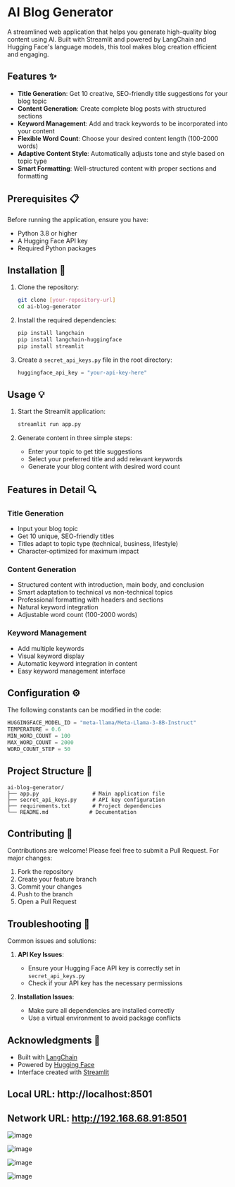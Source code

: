 # AI Blog Generator

A streamlined web application that helps you generate high-quality blog content using AI. Built with Streamlit and powered by LangChain and Hugging Face's language models, this tool makes blog creation efficient and engaging.

## Features ✨

- **Title Generation**: Get 10 creative, SEO-friendly title suggestions for your blog topic 
- **Content Generation**: Create complete blog posts with structured sections
- **Keyword Management**: Add and track keywords to be incorporated into your content
- **Flexible Word Count**: Choose your desired content length (100-2000 words)
- **Adaptive Content Style**: Automatically adjusts tone and style based on topic type
- **Smart Formatting**: Well-structured content with proper sections and formatting

## Prerequisites 📋

Before running the application, ensure you have:

- Python 3.8 or higher
- A Hugging Face API key
- Required Python packages

## Installation 🚀

1. Clone the repository:
   ```bash
   git clone [your-repository-url]
   cd ai-blog-generator
   ```

2. Install the required dependencies:
   ```bash
   pip install langchain
   pip install langchain-huggingface
   pip install streamlit
   ```

3. Create a `secret_api_keys.py` file in the root directory:
   ```python
   huggingface_api_key = "your-api-key-here"
   ```

## Usage 💡

1. Start the Streamlit application:
   ```bash
   streamlit run app.py
   ```

2. Generate content in three simple steps:
   - Enter your topic to get title suggestions
   - Select your preferred title and add relevant keywords
   - Generate your blog content with desired word count

## Features in Detail 🔍

### Title Generation
- Input your blog topic
- Get 10 unique, SEO-friendly titles
- Titles adapt to topic type (technical, business, lifestyle)
- Character-optimized for maximum impact

### Content Generation
- Structured content with introduction, main body, and conclusion
- Smart adaptation to technical vs non-technical topics
- Professional formatting with headers and sections
- Natural keyword integration
- Adjustable word count (100-2000 words)

### Keyword Management
- Add multiple keywords
- Visual keyword display
- Automatic keyword integration in content
- Easy keyword management interface

## Configuration ⚙️

The following constants can be modified in the code:
```python
HUGGINGFACE_MODEL_ID = "meta-llama/Meta-Llama-3-8B-Instruct"
TEMPERATURE = 0.6
MIN_WORD_COUNT = 100
MAX_WORD_COUNT = 2000
WORD_COUNT_STEP = 50
```

## Project Structure 📁

```
ai-blog-generator/
├── app.py                 # Main application file
├── secret_api_keys.py     # API key configuration
├── requirements.txt       # Project dependencies
└── README.md             # Documentation
```

## Contributing 🤝

Contributions are welcome! Please feel free to submit a Pull Request. For major changes:

1. Fork the repository
2. Create your feature branch
3. Commit your changes
4. Push to the branch
5. Open a Pull Request

## Troubleshooting 🔧

Common issues and solutions:

1. **API Key Issues**:
   - Ensure your Hugging Face API key is correctly set in `secret_api_keys.py`
   - Check if your API key has the necessary permissions

2. **Installation Issues**:
   - Make sure all dependencies are installed correctly
   - Use a virtual environment to avoid package conflicts

## Acknowledgments 🙏

- Built with [LangChain](https://github.com/hwchase17/langchain)
- Powered by [Hugging Face](https://huggingface.co/)
- Interface created with [Streamlit](https://streamlit.io/)

##  Local URL: http://localhost:8501
##  Network URL: http://192.168.68.91:8501



![image](https://github.com/user-attachments/assets/52b6779f-977a-4b07-8f09-66867f83af48)


![image](https://github.com/user-attachments/assets/fd703fb1-0b45-46cc-b104-7ff558936a61)


![image](https://github.com/user-attachments/assets/d30e4252-c133-49f8-bc52-5cbbacd21f75)



![image](https://github.com/user-attachments/assets/096d590f-5a20-4b49-89b5-8a90077bada5)



